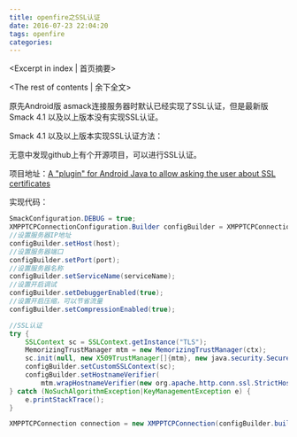 ```yaml
---
title: openfire之SSL认证
date: 2016-07-23 22:04:20
tags: openfire
categories:
---
```

<Excerpt in index | 首页摘要> 
<!-- more -->
<The rest of contents | 余下全文>

原先Android版 asmack连接服务器时默认已经实现了SSL认证，但是最新版Smack 4.1 以及以上版本没有实现SSL认证。

Smack 4.1 以及以上版本实现SSL认证方法：

无意中发现github上有个开源项目，可以进行SSL认证。

项目地址：[A "plugin" for Android Java to allow asking the user about SSL certificates](https://github.com/ge0rg/MemorizingTrustManager)


实现代码：

```java
SmackConfiguration.DEBUG = true;
XMPPTCPConnectionConfiguration.Builder configBuilder = XMPPTCPConnectionConfiguration.builder();
//设置服务器IP地址
configBuilder.setHost(host);
//设置服务器端口
configBuilder.setPort(port);
//设置服务器名称
configBuilder.setServiceName(serviceName);
//设置开启调试
configBuilder.setDebuggerEnabled(true);
//设置开启压缩，可以节省流量
configBuilder.setCompressionEnabled(true);

//SSL认证
try {
	SSLContext sc = SSLContext.getInstance("TLS");
    MemorizingTrustManager mtm = new MemorizingTrustManager(ctx);
    sc.init(null, new X509TrustManager[]{mtm}, new java.security.SecureRandom());
    configBuilder.setCustomSSLContext(sc);
    configBuilder.setHostnameVerifier(
		mtm.wrapHostnameVerifier(new org.apache.http.conn.ssl.StrictHostnameVerifier()));
} catch (NoSuchAlgorithmException|KeyManagementException e) {
    e.printStackTrace();
}

XMPPTCPConnection connection = new XMPPTCPConnection(configBuilder.build());
```



